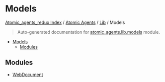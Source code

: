 # Models

[Atomic_agents_redux Index](../../../README.md#atomic_agents_redux-index) / [Atomic Agents](../../index.md#atomic-agents) / [Lib](../index.md#lib) / Models

> Auto-generated documentation for [atomic_agents.lib.models](../../../../atomic_agents/lib/models/__init__.py) module.

- [Models](#models)
  - [Modules](#modules)

## Modules

- [WebDocument](./web_document.md)